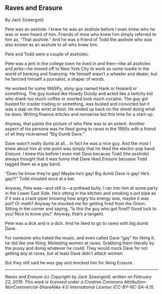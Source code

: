 ## Raves and Erasure

By Jack Szwergold

Pete was an asshole. I knew he was an asshole before I even knew who he was or even heard of him. Friends of mine who knew him simply referred to him as, “That asshole.” And he was a friend of Todd the asshole who was also known as an asshole to all who knew him.

Pete and Todd were a couple of assholes.

Pete was a jerk in the college town he lived in and then—like all assholes and jerks—he moved off to New York City to work as some toadie in the world of banking and financing. He himself wasn’t a wheeler and dealer, but he fancied himself a journalist; a shaper of words.

He worked for some WASPy, slimy guy named Hank or Howard or something. The guy looked like Howdy Doody and acted like a twitchy kid who drank too much coffee or snorted took much cocaine. The guy got busted for insider trading or something, was busted and convicted but it was a slap on the wrist at best. He ended up back on the street doing what he does: Writing finance articles and nonsense but this time for a start-up.
 
Anyway, that paints the picture of who Pete was to an extent. Another aspect of his persona was he liked going to raves in the 1990s with a friend of all they nicknamed “Big Dumb Dave.”

Dave wasn’t really dumb at all… In fact he was a nice guy. And the most I knew about him at one point was simply that he liked the electro-pop band *Erasure*. I knew this before I even met Dave because Todd (the asshole) always thought that it was funny that Dave liked *Erasure* becuase Todd tagged them as a gay band.


 “Does he know they’re gay! Maybe he’s gay! Big dumb Dave is gay! He’s gay!!!” Todd shouted once at a bar.

Anyway, Pete was—and still is—a pothead bully. I ran into him at some party in the Lower East Side. He’s sitting in the kitchen and smoking a pot pipe as if it was a crack piper knowing how angry his energy was, maybe it was pot? Or meth? Anyway he mocked me for getting fired from the Onion. Sitting in the corner and saying, “Is this the guy who got fired? Good luck to you! Nice to know you!” Anyway, that’s a tangent.

Pete was a dick and is a dick. And he liked to go to raves with big dumb Dave.

For someone who hated the music, and even called Dave “gay” for liking it, he did like one thing: Molesting women at raves.  Grabbing them literally by the pussy and doing whatever he could. They would mock Dave for not getting any at raves, but at least Dave didn’t attack women.

But they still said he was gay and mocked him for liking Erasure.

***

*Raves and Erasure (c) Copyright by Jack Szwergold; written on February 23, 2019. This work is licensed under a Creative Commons Attribution-NonCommercial-ShareAlike 4.0 International License (CC-BY-NC-SA-4.0).*